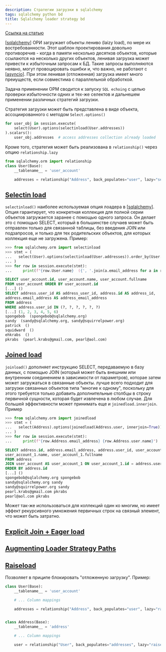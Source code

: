 ```yaml
---
description: Стратегии загрузки в sqlalchemy
tags: sqlalchemy python bd
title: Sqlalchemy loader strategy bd
---
```

[Ссылка на статью](https://docs.sqlalchemy.org/en/14/tutorial/orm_related_objects.html#tutorial-orm-loader-strategies)

[[sqlalchemy]] ОРИ загружает объекты лениво (laizy load), по мере их востребованности. Этот шаблон проектирования довольно противоречив - когда в памяти несколько десятков объектов, которые ссылаются на несколько других объектов, ленивая загрузка может привести к избыточным запросам к БД. Такие запросы выполняются неявно, могут провоцировать ошибки и, что важно, не работают с [[asyncio]]. При этом ленивая (отложенная) загрузка имеет много преиуществ, если совместима с параллельной обработкой.

Задача применении ОРМ сводится к запуску `SQL echoing` с целью проверки избыточности одних и тех-же селектов и дальнешем применении различных стратегий загрузки.

Стратегия загрузки может быть представлена в виде объекта, ассоциированного с методом `Select.options()`

```python
for user_obj in session.execute(
    select(User).options(selectinload(User.addresses))
).scalars():
    user_obj.addresses  # access addresses collection already loaded
```

Кроме того, стратегия может быть реализована в `relationship()` через опцию `relationship.lazy`

```python
from sqlalchemy.orm import relationship
class User(Base):
    __tablename__ = 'user_account'

    addresses = relationship("Address", back_populates="user", lazy="selectin")
```

## [Selectin load](https://docs.sqlalchemy.org/en/14/tutorial/orm_related_objects.html#selectin-load)

`selectinload()` наиболее используемая опция лоадера в [[sqlalchemy]]. Опция гарантирует, что конкретная коллекция для полной серии объектов загружается заранее с помощью одного запроса. Он делает это с помощью SELECT, который в большинстве случаев может быть отправлен только для связанной таблицы, без введения JOIN или подзапросов, и только для тех родительских объектов, для которых коллекция еще не загружена. Пример:

```python
>>> from sqlalchemy.orm import selectinload
>>> stmt = (
...   select(User).options(selectinload(User.addresses)).order_by(User.id)
... )
>>> for row in session.execute(stmt):
...     print(f"{row.User.name}  ({', '.join(a.email_address for a in row.User.addresses)})")
```

```sql
SELECT user_account.id, user_account.name, user_account.fullname
FROM user_account ORDER BY user_account.id
[...] ()
SELECT address.user_id AS address_user_id, address.id AS address_id,
address.email_address AS address_email_address
FROM address
WHERE address.user_id IN (?, ?, ?, ?, ?, ?)
[...] (1, 2, 3, 4, 5, 6)
spongebob  (spongebob@sqlalchemy.org)
sandy  (sandy@sqlalchemy.org, sandy@squirrelpower.org)
patrick  ()
squidward  ()
ehkrabs  ()
pkrabs  (pearl.krabs@gmail.com, pearl@aol.com)
```

## [Joined load](https://docs.sqlalchemy.org/en/14/tutorial/orm_related_objects.html#joined-load)

`joinload()` дополняет инструкцию SELECT, передаваемую в базу данных, с помощью JOIN (который может быть внешним или внутренним соединением в зависимости от параметров), которае затем может загружаться в связанные объекты. лучше всего подходит для загрузки связанных объектов типа "многие к одному", поскольку для этого требуется только добавить дополнительные столбцы в строку первичной сущности, которая будет извлечена в любом случае. Для большей эффективности может принимать еще и `joinedload.innerjoin`. Пример

```python
>>> from sqlalchemy.orm import joinedload
>>> stmt = (
...   select(Address).options(joinedload(Address.user, innerjoin=True)).order_by(Address.id)
... )
>>> for row in session.execute(stmt):
...     print(f"{row.Address.email_address} {row.Address.user.name}")
```

```sql
SELECT address.id, address.email_address, address.user_id, user_account_1.id AS id_1,
user_account_1.name, user_account_1.fullname
FROM address
JOIN user_account AS user_account_1 ON user_account_1.id = address.user_id
ORDER BY address.id
[...] ()
spongebob@sqlalchemy.org spongebob
sandy@sqlalchemy.org sandy
sandy@squirrelpower.org sandy
pearl.krabs@gmail.com pkrabs
pearl@aol.com pkrabs
```

Может так-же использоваться для коллекций один ко многим, но имеет эффект рекурсивного умножения первичных строк на связный элемент, что может быть затратно.

## [Explicit Join + Eager load](https://docs.sqlalchemy.org/en/14/tutorial/orm_related_objects.html#explicit-join-eager-load)

## [Augmenting Loader Strategy Paths](https://docs.sqlalchemy.org/en/14/tutorial/orm_related_objects.html#augmenting-loader-strategy-paths)

## [Raiseload](https://docs.sqlalchemy.org/en/14/tutorial/orm_related_objects.html#raiseload)

Позволяет в приципе блокировать "отложенную загрузку". Пример:

```python
class User(Base):
    __tablename__ = 'user_account'

    # ... Column mappings

    addresses = relationship("Address", back_populates="user", lazy="raise_on_sql")


class Address(Base):
    __tablename__ = 'address'

    # ... Column mappings

    user = relationship("User", back_populates="addresses", lazy="raise_on_sql")
```

[//begin]: # "Autogenerated link references for markdown compatibility"
[sqlalchemy]: ..%2Flists%2Fsqlalchemy "Sqlalchemy"
[asyncio]: asyncio "Asyncio"
[//end]: # "Autogenerated link references"